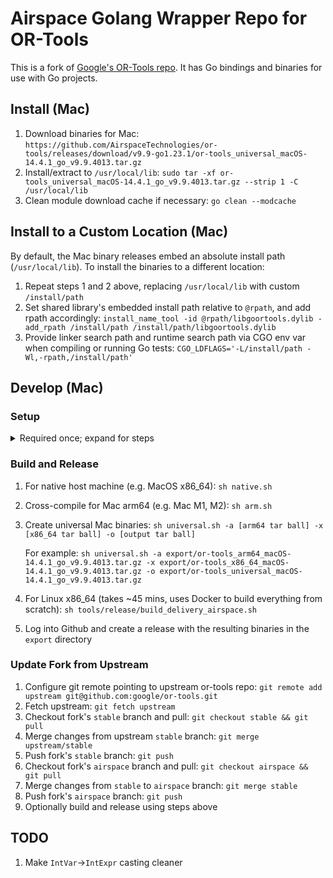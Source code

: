 # Airspace Golang Wrapper Repo for OR-Tools

This is a fork of [Google's OR-Tools repo](https://github.com/google/or-tools).
It has Go bindings and binaries for use with Go projects.

## Install (Mac)
 1. Download binaries for Mac:
    `https://github.com/AirspaceTechnologies/or-tools/releases/download/v9.9-go1.23.1/or-tools_universal_macOS-14.4.1_go_v9.9.4013.tar.gz`
 1. Install/extract to `/usr/local/lib`:
    `sudo tar -xf or-tools_universal_macOS-14.4.1_go_v9.9.4013.tar.gz --strip 1 -C /usr/local/lib`
 1. Clean module download cache if necessary:
    `go clean --modcache`

## Install to a Custom Location (Mac)
 By default, the Mac binary releases embed an absolute install path (`/usr/local/lib`).
 To install the binaries to a different location:
 1. Repeat steps 1 and 2 above, replacing `/usr/local/lib` with custom `/install/path`
 1. Set shared library's embedded install path relative to `@rpath`, and add rpath accordingly:
    `install_name_tool -id @rpath/libgoortools.dylib -add_rpath /install/path /install/path/libgoortools.dylib`
 1. Provide linker search path and runtime search path via CGO env var when compiling or running Go tests:
    `CGO_LDFLAGS='-L/install/path -Wl,-rpath,/install/path'`

## Develop (Mac)

### Setup
<details>
  <summary>Required once; expand for steps</summary>

  1. Install XCode:
     `xcode-select --install`
  1. Install C++ tools:
     `brew install cmake wget pkg-config`
  1. Install SWIG 4.1.1:
     `brew install swig@4.1.1`
  1. Install protobuf for Go:
     `$ go install google.golang.org/protobuf/cmd/protoc-gen-go@v1.33`
  1. Clone Airspace OR-tools:
     `git clone git@github.com:AirspaceTechnologies/or-tools.git`
</details>

### Build and Release
  1. For native host machine (e.g. MacOS x86_64):
     `sh native.sh`
  1. Cross-compile for Mac arm64 (e.g. Mac M1, M2):
     `sh arm.sh`
  1. Create universal Mac binaries:
     `sh universal.sh -a [arm64 tar ball] -x [x86_64 tar ball] -o [output tar ball]`

     For example: `sh universal.sh -a export/or-tools_arm64_macOS-14.4.1_go_v9.9.4013.tar.gz -x export/or-tools_x86_64_macOS-14.4.1_go_v9.9.4013.tar.gz -o export/or-tools_universal_macOS-14.4.1_go_v9.9.4013.tar.gz`
  1. For Linux x86_64 (takes ~45 mins, uses Docker to build everything from scratch):
     `sh tools/release/build_delivery_airspace.sh`
  1. Log into Github and create a release with the resulting binaries in the `export` directory

### Update Fork from Upstream
 1. Configure git remote pointing to upstream or-tools repo:
    `git remote add upstream git@github.com:google/or-tools.git`
 1. Fetch upstream:
    `git fetch upstream`
 1. Checkout fork's `stable` branch and pull:
    `git checkout stable && git pull`
 1. Merge changes from upstream `stable` branch:
    `git merge upstream/stable`
 1. Push fork's `stable` branch:
    `git push`
 1. Checkout fork's `airspace` branch and pull:
    `git checkout airspace && git pull`
 1. Merge changes from `stable` to `airspace` branch:
    `git merge stable`
 1. Push fork's `airspace` branch:
    `git push`
 1. Optionally build and release using steps above

## TODO
 1. Make `IntVar`->`IntExpr` casting cleaner
